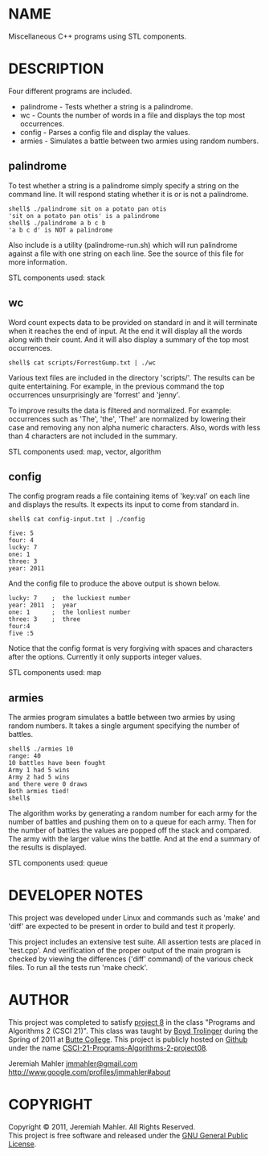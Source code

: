 
NAME
====

Miscellaneous C++ programs using STL components.

DESCRIPTION
===========

Four different programs are included. 

- palindrome - Tests whether a string is a palindrome.
- wc - Counts the number of words in a file and displays the top most occurrences.
- config - Parses a config file and display the values.
- armies - Simulates a battle between two armies using random numbers.

palindrome
----------

To test whether a string is a palindrome simply specify a string on
the command line.
It will respond stating whether it is or is not a palindrome.

	shell$ ./palindrome sit on a potato pan otis
    'sit on a potato pan otis' is a palindrome
	shell$ ./palindrome a b c b
	'a b c d' is NOT a palindrome

Also include is a utility (palindrome-run.sh) which will run palindrome
against a file with one string on each line.
See the source of this file for more information.

STL components used: stack

wc
--

Word count expects data to be provided on standard in and it will
terminate when it reaches the end of input.
At the end it will display all the words along with their count.
And it will also display a summary of the top most occurrences.

	shell$ cat scripts/ForrestGump.txt | ./wc

Various text files are included in the directory 'scripts/'.
The results can be quite entertaining.
For example, in the previous command the top occurrences unsurprisingly
are 'forrest' and 'jenny'.

To improve results the data is filtered and normalized.
For example: occurrences such as 'The', 'the', 'The!' are normalized
by lowering their case and removing any non alpha numeric characters.
Also, words with less than 4 characters are not included in the summary.

STL components used: map, vector, algorithm

config
------

The config program reads a file containing items of 'key:val' on
each line and displays the results.
It expects its input to come from standard in.

	shell$ cat config-input.txt | ./config

	five: 5
	four: 4
	lucky: 7
	one: 1
	three: 3
	year: 2011

And the config file to produce the above output is shown below.

	lucky: 7    ;  the luckiest number
	year: 2011  ;  year
	one: 1      ;  the lonliest number
	three: 3    ;  three
	four:4
	five :5

Notice that the config format is very forgiving with spaces
and characters after the options.
Currently it only supports integer values.

STL components used: map

armies
------

The armies program simulates a battle between two armies by using
random numbers.
It takes a single argument specifying the number of battles.

	shell$ ./armies 10
	range: 40
	10 battles have been fought
	Army 1 had 5 wins
	Army 2 had 5 wins
	and there were 0 draws
	Both armies tied!
	shell$ 

The algorithm works by generating a random number for each army for
the number of battles and pushing them on to a queue for each army.
Then for the number of battles the values are popped off the stack
and compared.
The army with the larger value wins the battle.
And at the end a summary of the results is displayed.

STL components used: queue


DEVELOPER NOTES
===============

This project was developed under Linux
and commands such as 'make' and 'diff' are expected to
be present in order to build and test it properly.

This project includes an extensive test suite.
All assertion tests are placed in 'test.cpp'.
And verification of the proper output of the main program
is checked by viewing the differences ('diff' command) of
the various check files.
To run all the tests run 'make check'.


AUTHOR
======

This project was completed to satisfy [project 8][lab8]
in the class "Programs and Algorithms 2 (CSCI 21)".
This class was taught by [Boyd Trolinger][boyd] during the Spring of
2011 at [Butte College][butte].
This project is publicly hosted on [Github][gith] under the name [CSCI-21-Programs-Algorithms-2-project08][prj8].

 [lab8]: http://foobt.net/csci21/S3513_11/labs/lab8.html
 [butte]: http://www.butte.edu
 [boyd]: http://www.foobt.net
 [prj8]: https://github.com/jmahler/CSCI-21-Programs-Algorithms-2-project07
 [gith]: http://github.com

Jeremiah Mahler <jmmahler@gmail.com><br>
<http://www.google.com/profiles/jmmahler#about>


COPYRIGHT
=========

Copyright &copy; 2011, Jeremiah Mahler.  All Rights Reserved.<br>
This project is free software and released under
the [GNU General Public License][gpl].

 [gpl]: http://www.gnu.org/licenses/gpl.html

